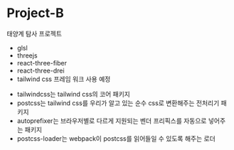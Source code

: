 # Project-B

태양계 탐사 프로젝트

* glsl
* threejs
* react-three-fiber
* react-three-drei
* tailwind css 프레임 워크 사용 예정

- tailwindcss는 tailwind css의 코어 패키지
- postcss는 tailwind css를 우리가 알고 있는 순수 css로 변환해주는 전처리기 패키지
- autoprefixer는 브라우저별로 다르게 지원되는 벤더 프리픽스를 자동으로 넣어주는 패키지
- postcss-loader는 webpack이 postcss를 읽어들일 수 있도록 해주는 로더
